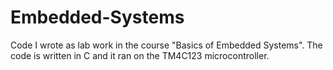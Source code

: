 # Embedded-Systems
Code I wrote as lab work in the course "Basics of Embedded Systems". The code is written in C and it ran on the TM4C123 microcontroller.
